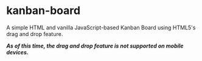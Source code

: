 # kanban-board
A simple HTML and vanilla JavaScript-based Kanban Board using HTML5's drag and drop feature.

***As of this time, the drag and drop feature is not supported on mobile devices.***
